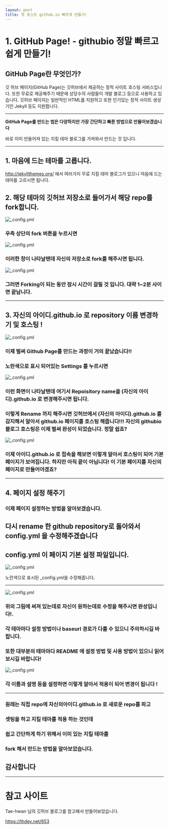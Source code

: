 ```yaml
---
layout: post
title: 첫 포스트 github.io 빠르게 만들기!
---
```


# 1. GitHub Page! - githubio 정말 빠르고 쉽게 만들기!

## GitHub Page란 무엇인가? 
깃 허브 페이지(GitHub Page)는 깃허브에서 제공하는 정적 사이트 호스팅 서비스입니다. 또한 무료로 제공해주기 때문에 상당수의 사람들이 개발 블로그 등으로 사용하고 있습니다. 깃허브 페이지는 일반적인 HTML를 지원하고 또한 인기있는 정적 사이트 생성기인 Jekyll 등도 지원합니다.

-------

<b>GitHub Page를 만드는 법은 다양하지만 가장 간단하고 빠른 방법으로 만들어보겠습니다</b>
<p>바로 이미 만들어져 있는 지킬 테마 블로그를 가져와서 만드는 것 입니다. </p>

---

## 1. 마음에 드는 테마를 고릅니다.
http://jekyllthemes.org/
에서 여러가지 무료 지킬 테마 블로그가 있으니 마음에 드는 테마를 고르시면 됩니다.

## 2. 해당 테마의 깃허브 저장소로 들어가서 해당 repo를 fork합니다.
![_config.yml](/images/2019-9-10/1.JPG)

### 우측 상단의 fork 버튼을 누르시면

![_config.yml](/images/2019-9-10/2fork.JPG)

### 이러한 창이 나타날텐데 자신의 저장소로 fork를 해주시면 됩니다.

![_config.yml](/images/2019-9-10/3.JPG)

### 그러면 Forking이 되는 동안 잠시 시간이 걸릴 것 입니다. 대략 1~2분 사이면 끝납니다.

---

## 3. 자신의 아이디.github.io 로 repository 이름 변경하기 및 호스팅 !
![_config.yml](/images/2019-9-10/4Settings.JPG)


### 이제 벌써 Github Page를 만드는 과정이 거의 끝났습니다!!
### 노란색으로 표시 되어있는 Settings 를 누르시면


![_config.yml](/images/2019-9-10/5Rename.JPG)

### 이런 화면이 나타날텐데 여기서 Repoisitory name을 (자신의 아이디).github.io 로 변경해주시면 됩니다.

### 이렇게 Rename 까지 해주시면 깃허브에서 (자신의 아이디).github.io 를 감지해서 알아서 github.io 페이지를 호스팅 해줍니다!!! 자신의 githubio 블로그 호스팅은 이제 벌써 완성이 되었습니다. 정말 쉽죠?

![_config.yml](/images/2019-9-10/6hosting.JPG)

### 이제 아이디.github.io 로 접속을 해보면 이렇게 알아서 호스팅이 되어 기본 페이지가 보여집니다. 하지만 아직 끝이 아닙니다! 이 기본 페이지를 자신의 페이지로 만들어야겠죠?

---

## 4. 페이지 설정 해주기

### 이제 페이지 설정하는 방법을 알아보겠습니다.
## 다시 rename 한 github repository로 돌아와서 config.yml 을 수정해주겠습니다
## config.yml 이 페이지 기본 설정 파일입니다.
![_config.yml](/images/2019-9-10/7config.JPG)

노란색으로 표시된 _config.yml을 수정해줍니다.

---

![_config.yml](/images/2019-9-10/8edit.JPG)

### 위의 그림에 써져 있는데로 자신이 원하는데로 수정을 해주시면 완성입니다!. 

### 각 테마마다 설정 방법이나 baseurl 경로가 다를 수 있으니 주의하시길 바랍니다.
### 또한 대부분의 테마마다 README 에 설정 방법 및 사용 방법이 있으니 읽어 보시길 바랍니다!

![_config.yml](/images/2019-9-10/9.JPG)

### 각 이름과 설명 등을 설정하면 이렇게 알아서 적용이 되어 변경이 됩니다 !

---

### 원래는 직접 repo에 자신의아이디.github.io 로 새로운 repo를 파고
### 셋팅을 하고 지킬 테마를 적용 하는 것인데
### 쉽고 간단하게 하기 위해서 이미 있는 지킬 테마를
### fork 해서 만드는 방법을 알아보았습니다. 
## 감사합니다

---

# 참고 사이트

Tae-hwan 님의 깃허브 블로그를 참고해서 만들어보았습니다.

https://thdev.net/653